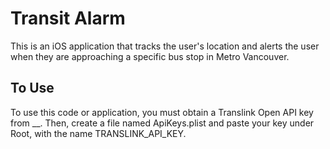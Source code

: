 # Transit Alarm

This is an iOS application that tracks the user's location and alerts the user when they are approaching a specific bus stop in Metro Vancouver.

## To Use

To use this code or application, you must obtain a Translink Open API key from __. Then, create a file named ApiKeys.plist and paste your key under Root, with the name TRANSLINK_API_KEY.


